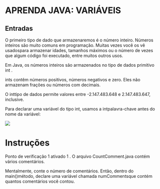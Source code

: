 <h1>APRENDA JAVA: VARIÁVEIS</h1>

<h2>Entradas</h2>

O primeiro tipo de dado que armazenaremos é o número inteiro. Números inteiros são muito comuns em programação. Muitas vezes você os vê usados ​​para armazenar idades, tamanhos máximos ou o número de vezes que algum código foi executado, entre muitos outros usos.</p>

Em Java, os números inteiros são armazenados no tipo de dados primitivo int .</p>

ints contêm números positivos, números negativos e zero. Eles não armazenam frações ou números com decimais.</p>

O inttipo de dados permite valores entre -2.147.483.648 e 2.147.483.647, inclusive.</p>

Para declarar uma variável do tipo int, usamos a intpalavra-chave antes do nome da variável:</p>

<img src="java1.png">

<h1>Instruções</h1>

<p>Ponto de verificação 1 ativado
1 .
O arquivo CountComment.java contém vários comentários.

Mentalmente, conte o número de comentários. Então, dentro do main()método, declare uma variável chamada numCommentsque contém quantos comentários você contou.</p>